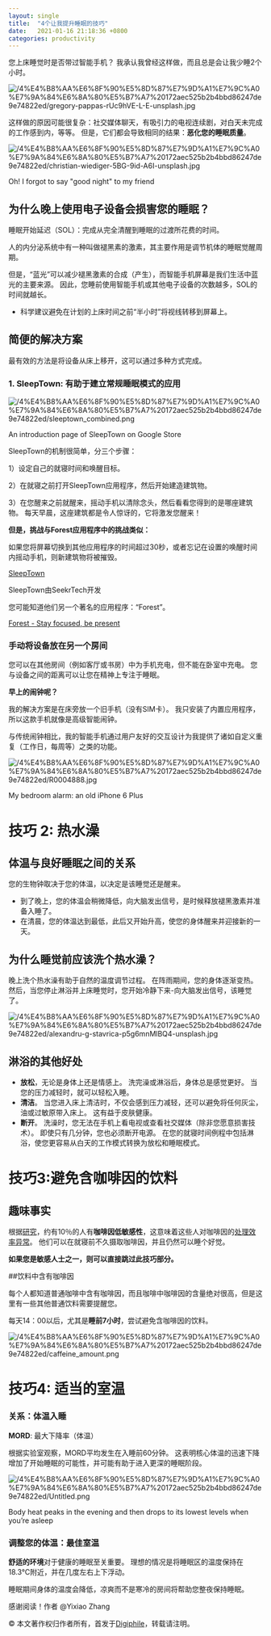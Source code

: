 ```yaml
---
layout: single
title:  "4个让我提升睡眠的技巧"
date:   2021-01-16 21:18:36 +0800
categories: productivity
---
```


您上床睡觉时是否带过智能手机？ 我承认我曾经这样做，而且总是会让我少睡2个小时。

![/4%E4%B8%AA%E6%8F%90%E5%8D%87%E7%9D%A1%E7%9C%A0%E7%9A%84%E6%8A%80%E5%B7%A7%20172aec525b2b4bbd86247de9e74822ed/gregory-pappas-rUc9hVE-L-E-unsplash.jpg](/4%E4%B8%AA%E6%8F%90%E5%8D%87%E7%9D%A1%E7%9C%A0%E7%9A%84%E6%8A%80%E5%B7%A7%20172aec525b2b4bbd86247de9e74822ed/gregory-pappas-rUc9hVE-L-E-unsplash.jpg)


这样做的原因可能很复杂：社交媒体聊天，有吸引力的电视连续剧，对白天未完成的工作感到内，等等。 但是，它们都会导致相同的结果：**恶化您的睡眠质量**。

![/4%E4%B8%AA%E6%8F%90%E5%8D%87%E7%9D%A1%E7%9C%A0%E7%9A%84%E6%8A%80%E5%B7%A7%20172aec525b2b4bbd86247de9e74822ed/christian-wiediger-5BG-9id-A6I-unsplash.jpg](/4%E4%B8%AA%E6%8F%90%E5%8D%87%E7%9D%A1%E7%9C%A0%E7%9A%84%E6%8A%80%E5%B7%A7%20172aec525b2b4bbd86247de9e74822ed/christian-wiediger-5BG-9id-A6I-unsplash.jpg)

Oh! I forgot to say "good night" to my friend

## 为什么晚上使用电子设备会损害您的睡眠？

睡眠开始延迟（SOL）：完成从完全清醒到睡眠的过渡所花费的时间。

人的内分泌系统中有一种叫做褪黑素的激素，其主要作用是调节机体的睡眠觉醒周期。

但是，“蓝光”可以减少褪黑激素的合成（产生），而智能手机屏幕是我们生活中蓝光的主要来源。 因此，您睡前使用智能手机或其他电子设备的次数越多，SOL的时间就越长。

- 科学建议避免在计划的上床时间之前“半小时”将视线转移到屏幕上。

## 简便的解决方案

最有效的方法是将设备从床上移开，这可以通过多种方式完成。

### 1. **SleepTown: 有助于建立常规睡眠模式的应用**

![/4%E4%B8%AA%E6%8F%90%E5%8D%87%E7%9D%A1%E7%9C%A0%E7%9A%84%E6%8A%80%E5%B7%A7%20172aec525b2b4bbd86247de9e74822ed/sleeptown_combined.png](/4%E4%B8%AA%E6%8F%90%E5%8D%87%E7%9D%A1%E7%9C%A0%E7%9A%84%E6%8A%80%E5%B7%A7%20172aec525b2b4bbd86247de9e74822ed/sleeptown_combined.png)

An introduction page of SleepTown on Google Store

SleepTown的机制很简单，分三个步骤：

1）设定自己的就寝时间和唤醒目标。

2）在就寝之前打开SleepTown应用程序，然后开始建造建筑物。

3）在您醒来之前就醒来，摇动手机以清除念头，然后看看您得到的是哪座建筑物。 每天早晨，这座建筑都是令人惊讶的，它将激发您醒来！

**但是，挑战与Forest应用程序中的挑战类似：**

如果您将屏幕切换到其他应用程序的时间超过30秒，或者忘记在设置的唤醒时间内摇动手机，则新建筑物将被摧毁。

[SleepTown](https://sleeptown.seekrtech.com/)

SleepTown由SeekrTech开发

您可能知道他们另一个著名的应用程序：“Forest”。

[Forest - Stay focused, be present](https://www.forestapp.cc/)

### 手动将设备放在另一个房间

您可以在其他房间（例如客厅或书房）中为手机充电，但不能在卧室中充电。 您与设备之间的距离可以让您在精神上专注于睡眠。

**早上的闹钟呢？**

我的解决方案是在床旁放一个旧手机（没有SIM卡）。 我只安装了内置应用程序，所以这款手机就像是高级智能闹钟。

与传统闹钟相比，我的智能手机通过用户友好的交互设计为我提供了诸如自定义重复（工作日，每周等）之类的功能。

![/4%E4%B8%AA%E6%8F%90%E5%8D%87%E7%9D%A1%E7%9C%A0%E7%9A%84%E6%8A%80%E5%B7%A7%20172aec525b2b4bbd86247de9e74822ed/R0004888.jpg](/4%E4%B8%AA%E6%8F%90%E5%8D%87%E7%9D%A1%E7%9C%A0%E7%9A%84%E6%8A%80%E5%B7%A7%20172aec525b2b4bbd86247de9e74822ed/R0004888.jpg)

My bedroom alarm: an old iPhone 6 Plus

# 技巧 2: 热水澡

## 体温与良好睡眠之间的关系

您的生物钟取决于您的体温，以决定是该睡觉还是醒来。

- 到了晚上，您的体温会稍微降低，向大脑发出信号，是时候释放褪黑激素并准备入睡了。
- 在清晨，您的体温达到最低，此后又开始升高，使您的身体醒来并迎接新的一天。

## 为什么睡觉前应该洗个热水澡？

晚上洗个热水澡有助于自然的温度调节过程。 在阵雨期间，您的身体逐渐变热。 然后，当您停止淋浴并上床睡觉时，您开始冷静下来-向大脑发出信号，该睡觉了。

![/4%E4%B8%AA%E6%8F%90%E5%8D%87%E7%9D%A1%E7%9C%A0%E7%9A%84%E6%8A%80%E5%B7%A7%20172aec525b2b4bbd86247de9e74822ed/alexandru-g-stavrica-p5g6mnMlBQ4-unsplash.jpg](/4%E4%B8%AA%E6%8F%90%E5%8D%87%E7%9D%A1%E7%9C%A0%E7%9A%84%E6%8A%80%E5%B7%A7%20172aec525b2b4bbd86247de9e74822ed/alexandru-g-stavrica-p5g6mnMlBQ4-unsplash.jpg)


## 淋浴的其他好处

- **放松**，无论是身体上还是情感上。 洗完澡或淋浴后，身体总是感觉更好。 当您的压力减轻时，就可以轻松入睡。
- **清洁**。 当您进入床上清洁时，不仅会感到压力减轻，还可以避免将任何灰尘，油或过敏原带入床上。 这有益于皮肤健康。
- **断开**。 洗澡时，您无法在手机上看电视或查看社交媒体（除非您愿意损害技术）。 即使只有几分钟，您也必须断开电源。 在您的就寝时间例程中包括淋浴，使您更容易从白天的工作模式转换为放松和睡眠模式。

# 技巧3:避免含咖啡因的饮料

## 趣味事实

根据[研究](https://www.caffeineinformer.com/caffeine-sensitivity)，约有10％的人有**咖啡因低敏感性**，这意味着这些人对咖啡因的[处理效率异常](https://www.caffeineinformer.com/caffeine-sensitivity%EF%BC%89%EF%BC%8C%E7%BA%A6%E6%9C%8910%EF%BC%85%E7%9A%84%E4%BA%BA%E6%9C%89**%E5%92%96%E5%95%A1%E5%9B%A0%E4%BD%8E%E6%95%8F%E6%84%9F%E6%80%A7**%EF%BC%8C%E8%BF%99%E6%84%8F%E5%91%B3%E7%9D%80%E8%BF%99%E4%BA%9B%E4%BA%BA%E5%AF%B9%E5%92%96%E5%95%A1%E5%9B%A0%E7%9A%84%E5%A4%84%E7%90%86%E6%95%88%E7%8E%87%E5%BC%82%E5%B8%B8%E3%80%82)。 他们可以在就寝前不久摄取咖啡因，并且仍然可以睡个好觉。

**如果您是敏感人士之一，则可以直接跳过此技巧部分。**

##饮料中含有咖啡因

每个人都知道普通咖啡中含有咖啡因，而且咖啡中咖啡因的含量绝对很高，但是这里有一些其他普通饮料需要提醒您。

每天14：00以后，尤其是**睡前7小时**，尝试避免含咖啡因的饮料。

![/4%E4%B8%AA%E6%8F%90%E5%8D%87%E7%9D%A1%E7%9C%A0%E7%9A%84%E6%8A%80%E5%B7%A7%20172aec525b2b4bbd86247de9e74822ed/caffeine_amount.png](/4%E4%B8%AA%E6%8F%90%E5%8D%87%E7%9D%A1%E7%9C%A0%E7%9A%84%E6%8A%80%E5%B7%A7%20172aec525b2b4bbd86247de9e74822ed/caffeine_amount.png)

# 技巧4: 适当的室温

### 关系：体温入睡

**MORD**: 最大下降率（体温）

根据实验室观察，MORD平均发生在入睡前60分钟。 这表明核心体温的迅速下降增加了开始睡眠的可能性，并可能有助于进入更深的睡眠阶段。

![/4%E4%B8%AA%E6%8F%90%E5%8D%87%E7%9D%A1%E7%9C%A0%E7%9A%84%E6%8A%80%E5%B7%A7%20172aec525b2b4bbd86247de9e74822ed/Untitled.png](/4%E4%B8%AA%E6%8F%90%E5%8D%87%E7%9D%A1%E7%9C%A0%E7%9A%84%E6%8A%80%E5%B7%A7%20172aec525b2b4bbd86247de9e74822ed/Untitled.png)

Body heat peaks in the evening and then drops to its lowest levels when you’re asleep

### 调整您的体温：最佳室温

**舒适的环境**对于健康的睡眠至关重要。 理想的情况是将睡眠区的温度保持在18.3°C附近，并在几度左右上下浮动。

睡眠期间身体的温度会降低，凉爽而不是寒冷的房间将帮助您整夜保持睡眠。

感谢阅读！作者 @Yixiao Zhang

© 本文著作权归作者所有，首发于[Digiphile](https://digiphile.org)，转载请注明。